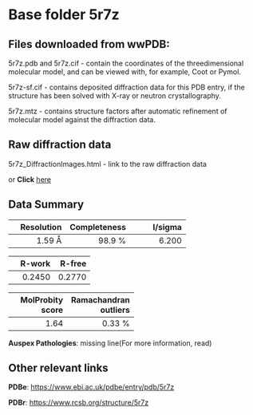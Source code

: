 # Base folder 5r7z

## Files downloaded from wwPDB:

5r7z.pdb and 5r7z.cif - contain the coordinates of the threedimensional molecular model, and can be viewed with, for example, Coot or Pymol.

5r7z-sf.cif - contains deposited diffraction data for this PDB entry, if the structure has been solved with X-ray or neutron crystallography.

5r7z.mtz - contains structure factors after automatic refinement of molecular model against the diffraction data.

## Raw diffraction data

5r7z_DiffractionImages.html - link to the raw diffraction data 

or **Click** [here](https://zenodo.org/record/3730472) 

## Data Summary
|   | Resolution | Completeness| I/sigma |
|---|-------------:|----------------:|--------------:|
|   |1.59 Å|98.9  %|<img width=50/>6.200|

|   | **R-work**| **R-free**   
|---|-------------:|----------------:|           
||  0.2450|  0.2770|

|   |**MolProbity<br>score**| **Ramachandran<br>outliers** 
|---|-------------:|----------------:|
||  1.64|  0.33 %|

**Auspex Pathologies**: missing line(For more information, read)

 



## Other relevant links 
**PDBe**:  https://www.ebi.ac.uk/pdbe/entry/pdb/5r7z
 
**PDBr**: https://www.rcsb.org/structure/5r7z 

